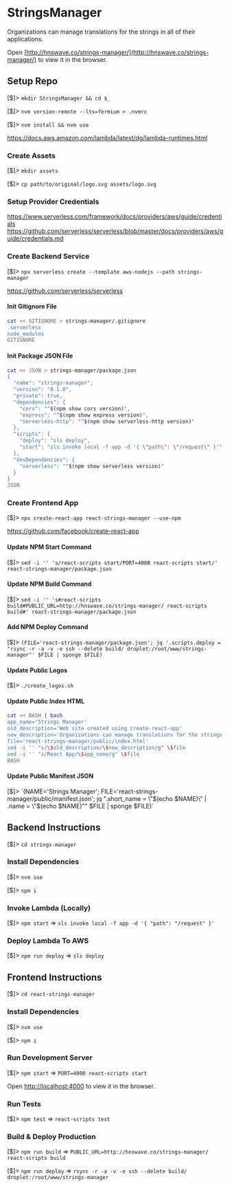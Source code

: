 # StringsManager

Organizations can manage translations for the strings in all of their applications.

Open [http://hnswave.co/strings-manager/](http://hnswave.co/strings-manager/) to view it in the browser.

## Setup Repo

[$]> `mkdir StringsManager && cd $_`

[$]> `nvm version-remote --lts=fermium > .nvmrc`

[$]> `nvm install && nvm use`

https://docs.aws.amazon.com/lambda/latest/dg/lambda-runtimes.html

### Create Assets

[$]> `mkdir assets`

[$]> `cp path/to/original/logo.svg assets/logo.svg`

### Setup Provider Credentials

https://www.serverless.com/framework/docs/providers/aws/guide/credentials
https://github.com/serverless/serverless/blob/master/docs/providers/aws/guide/credentials.md

### Create Backend Service

[$]> `npx serverless create --template aws-nodejs --path strings-manager`

https://github.com/serverless/serverless

#### Init Gitignore File

```bash
cat << GITIGNORE > strings-manager/.gitignore
.serverless
node_modules
GITIGNORE
```

#### Init Package JSON File

```bash
cat << JSON > strings-manager/package.json
{
  "name": "strings-manager",
  "version": "0.1.0",
  "private": true,
  "dependencies": {
    "cors": "^$(npm show cors version)",
    "express": "^$(npm show express version)",
    "serverless-http": "^$(npm show serverless-http version)"
  },
  "scripts": {
    "deploy": "sls deploy",
    "start": "sls invoke local -f app -d '{ \"path\": \"/request\" }'"
  },
  "devDependencies": {
    "serverless": "^$(npm show serverless version)"
  }
}
JSON
```

### Create Frontend App

[$]> `npx create-react-app react-strings-manager --use-npm`

https://github.com/facebook/create-react-app

#### Update NPM Start Command

[$]> `sed -i '' 's/react-scripts start/PORT=4000 react-scripts start/' react-strings-manager/package.json`

#### Update NPM Build Command

[$]> `sed -i '' 's#react-scripts build#PUBLIC_URL=http://hnswave.co/strings-manager/ react-scripts build#' react-strings-manager/package.json`

#### Add NPM Deploy Command

[$]> `(FILE='react-strings-manager/package.json'; jq '.scripts.deploy = "rsync -r -a -v -e ssh --delete build/ droplet:/root/www/strings-manager"' $FILE | sponge $FILE)`

#### Update Public Logos

[$]> `./create_logos.sh`

#### Update Public Index HTML

```bash
cat << BASH | bash
app_name='Strings Manager'
old_description='Web site created using create-react-app'
new_description='Organizations can manage translations for the strings in all of their applications'
file='react-strings-manager/public/index.html'
sed -i '' "s/\$old_description/\$new_description/g" \$file
sed -i '' "s/React App/\$app_name/g" \$file
BASH
```

#### Update Public Manifest JSON

[$]> `(NAME='Strings Manager'; FILE='react-strings-manager/public/manifest.json'; jq ".short_name = \"$(echo $NAME)\" | .name = \"$(echo $NAME)\"" $FILE | sponge $FILE)`

## Backend Instructions

[$]> `cd strings-manager`

### Install Dependencies

[$]> `nvm use`

[$]> `npm i`

### Invoke Lambda (Locally)

[$]> `npm start` => `sls invoke local -f app -d '{ "path": "/request" }'`

### Deploy Lambda To AWS

[$]> `npm run deploy` => `sls deploy`

## Frontend Instructions

[$]> `cd react-strings-manager`

### Install Dependencies

[$]> `nvm use`

[$]> `npm i`

### Run Development Server

[$]> `npm start` => `PORT=4000 react-scripts start`

Open [http://localhost:4000](http://localhost:4000) to view it in the browser.

### Run Tests

[$]> `npm test` => `react-scripts test`

### Build & Deploy Production

[$]> `npm run build` => `PUBLIC_URL=http://hnswave.co/strings-manager/ react-scripts build`

[$]> `npm run deploy` => `rsync -r -a -v -e ssh --delete build/ droplet:/root/www/strings-manager`
